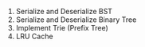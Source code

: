 1. Serialize and Deserialize BST
2. Serialize and Deserialize Binary Tree
3. Implement Trie \(Prefix Tree\)
4. LRU Cache



